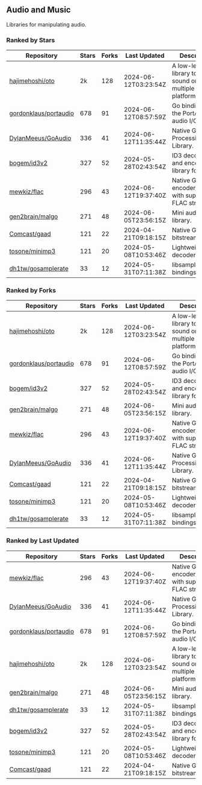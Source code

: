 ## Audio and Music

Libraries for manipulating audio.

### Ranked by Stars

| Repository | Stars | Forks | Last Updated | Description | 
|------------|-------|-------|--------------|-------------|
| [hajimehoshi/oto](https://github.com/hajimehoshi/oto) | 2k | 128 | 2024-06-12T03:23:54Z |  A low-level library to play sound on multiple platforms. |
| [gordonklaus/portaudio](https://github.com/gordonklaus/portaudio) | 678 | 91 | 2024-06-12T08:57:59Z |  Go bindings for the PortAudio audio I/O library. |
| [DylanMeeus/GoAudio](https://github.com/DylanMeeus/GoAudio) | 336 | 41 | 2024-06-12T11:35:44Z |  Native Go Audio Processing Library. |
| [bogem/id3v2](https://github.com/bogem/id3v2) | 327 | 52 | 2024-05-28T02:43:54Z |  ID3 decoding and encoding library for Go. |
| [mewkiz/flac](https://github.com/mewkiz/flac) | 296 | 43 | 2024-06-12T19:37:40Z |  Native Go FLAC encoder/decoder with support for FLAC streams. |
| [gen2brain/malgo](https://github.com/gen2brain/malgo) | 271 | 48 | 2024-06-05T23:56:15Z |  Mini audio library. |
| [Comcast/gaad](https://github.com/Comcast/gaad) | 121 | 22 | 2024-04-21T09:18:15Z |  Native Go AAC bitstream parser. |
| [tosone/minimp3](https://github.com/tosone/minimp3) | 121 | 20 | 2024-05-08T10:53:46Z |  Lightweight MP3 decoder library. |
| [dh1tw/gosamplerate](https://github.com/dh1tw/gosamplerate) | 33 | 12 | 2024-05-31T07:11:38Z |  libsamplerate bindings for go. |

### Ranked by Forks

| Repository | Stars | Forks | Last Updated | Description | 
|------------|-------|-------|--------------|-------------|
| [hajimehoshi/oto](https://github.com/hajimehoshi/oto) | 2k | 128 | 2024-06-12T03:23:54Z |  A low-level library to play sound on multiple platforms. |
| [gordonklaus/portaudio](https://github.com/gordonklaus/portaudio) | 678 | 91 | 2024-06-12T08:57:59Z |  Go bindings for the PortAudio audio I/O library. |
| [bogem/id3v2](https://github.com/bogem/id3v2) | 327 | 52 | 2024-05-28T02:43:54Z |  ID3 decoding and encoding library for Go. |
| [gen2brain/malgo](https://github.com/gen2brain/malgo) | 271 | 48 | 2024-06-05T23:56:15Z |  Mini audio library. |
| [mewkiz/flac](https://github.com/mewkiz/flac) | 296 | 43 | 2024-06-12T19:37:40Z |  Native Go FLAC encoder/decoder with support for FLAC streams. |
| [DylanMeeus/GoAudio](https://github.com/DylanMeeus/GoAudio) | 336 | 41 | 2024-06-12T11:35:44Z |  Native Go Audio Processing Library. |
| [Comcast/gaad](https://github.com/Comcast/gaad) | 121 | 22 | 2024-04-21T09:18:15Z |  Native Go AAC bitstream parser. |
| [tosone/minimp3](https://github.com/tosone/minimp3) | 121 | 20 | 2024-05-08T10:53:46Z |  Lightweight MP3 decoder library. |
| [dh1tw/gosamplerate](https://github.com/dh1tw/gosamplerate) | 33 | 12 | 2024-05-31T07:11:38Z |  libsamplerate bindings for go. |

### Ranked by Last Updated

| Repository | Stars | Forks | Last Updated | Description | 
|------------|-------|-------|--------------|-------------|
| [mewkiz/flac](https://github.com/mewkiz/flac) | 296 | 43 | 2024-06-12T19:37:40Z |  Native Go FLAC encoder/decoder with support for FLAC streams. |
| [DylanMeeus/GoAudio](https://github.com/DylanMeeus/GoAudio) | 336 | 41 | 2024-06-12T11:35:44Z |  Native Go Audio Processing Library. |
| [gordonklaus/portaudio](https://github.com/gordonklaus/portaudio) | 678 | 91 | 2024-06-12T08:57:59Z |  Go bindings for the PortAudio audio I/O library. |
| [hajimehoshi/oto](https://github.com/hajimehoshi/oto) | 2k | 128 | 2024-06-12T03:23:54Z |  A low-level library to play sound on multiple platforms. |
| [gen2brain/malgo](https://github.com/gen2brain/malgo) | 271 | 48 | 2024-06-05T23:56:15Z |  Mini audio library. |
| [dh1tw/gosamplerate](https://github.com/dh1tw/gosamplerate) | 33 | 12 | 2024-05-31T07:11:38Z |  libsamplerate bindings for go. |
| [bogem/id3v2](https://github.com/bogem/id3v2) | 327 | 52 | 2024-05-28T02:43:54Z |  ID3 decoding and encoding library for Go. |
| [tosone/minimp3](https://github.com/tosone/minimp3) | 121 | 20 | 2024-05-08T10:53:46Z |  Lightweight MP3 decoder library. |
| [Comcast/gaad](https://github.com/Comcast/gaad) | 121 | 22 | 2024-04-21T09:18:15Z |  Native Go AAC bitstream parser. |

